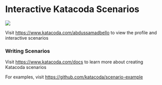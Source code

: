 # Interactive Katacoda Scenarios

[![](http://shields.katacoda.com/katacoda/abdussamadbello/count.svg)](https://www.katacoda.com/abdussamadbello "Get your profile on Katacoda.com")

Visit https://www.katacoda.com/abdussamadbello to view the profile and interactive scenarios

### Writing Scenarios
Visit https://www.katacoda.com/docs to learn more about creating Katacoda scenarios

For examples, visit https://github.com/katacoda/scenario-example
